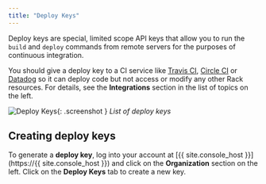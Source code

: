 ```yaml
---
title: "Deploy Keys"
---
```


Deploy keys are special, limited scope API keys that allow you to run the `build` and `deploy` commands from remote servers for the purposes of continuous integration.

You should give a deploy key to a CI service like [Travis CI](/docs/travis-ci/), [Circle CI](/docs/circle-ci/) or [Datadog](/docs/datadog/) so it can deploy code but not access or modify any other Rack resources. For details, see the **Integrations** section in the list of topics on the left.

![Deploy Keys](/assets/images/docs/rbac/deploy-keys.png){: .screenshot } *List of deploy keys*


## Creating deploy keys

To generate a **deploy key**, log into your account at [{{ site.console_host }}](https://{{ site.console_host }}) and click on the **Organization** section on the left. Click on the **Deploy Keys** tab to create a new key.
